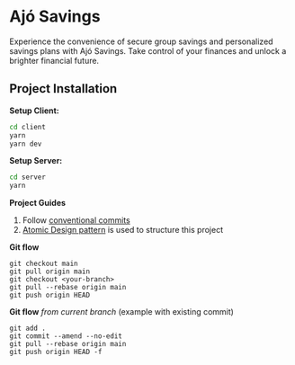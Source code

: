 # Ajó Savings

Experience the convenience of secure group savings and personalized savings plans with Ajó Savings.
Take control of your finances and unlock a brighter financial future.

## Project Installation

**Setup Client:**

```bash
cd client
yarn
yarn dev
```

**Setup Server:**

```bash
cd server
yarn
```

**Project Guides**

1. Follow [conventional commits](https://www.conventionalcommits.org/en/v1.0.0/)
2. [Atomic Design pattern]() is used to structure this project

**Git flow**

```
git checkout main
git pull origin main
git checkout <your-branch>
git pull --rebase origin main  
git push origin HEAD
```

**Git flow** _from current branch_ (example with existing commit)

```
git add .
git commit --amend --no-edit
git pull --rebase origin main  
git push origin HEAD -f
```